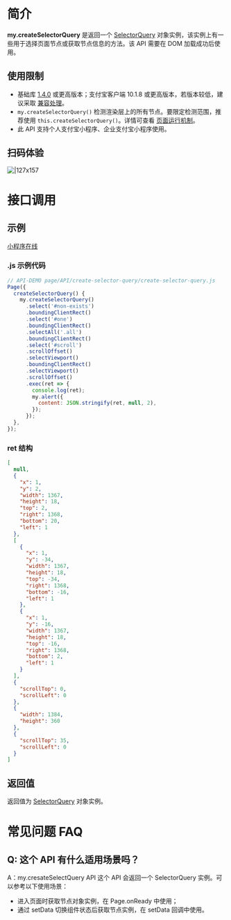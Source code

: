# 简介

**my.createSelectorQuery** 是返回一个 [SelectorQuery](https://opendocs.alipay.com/mini/api/pc8s51) 对象实例，该实例上有一些用于选择页面节点或获取节点信息的方法。该 API 需要在 DOM 加载成功后使用。

## 使用限制

- 基础库 [1.4.0](https://opendocs.alipay.com/mini/framework/lib) 或更高版本；支付宝客户端 10.1.8 或更高版本，若版本较低，建议采取 [兼容处理](https://opendocs.alipay.com/mini/framework/compatibility)。
- `my.createSelectorQuery()` 检测渲染层上的所有节点。要限定检测范围，推荐使用 `this.createSelectorQuery()`。详情可查看 [页面运行机制](https://opendocs.alipay.com/mini/framework/page-detail#Page.prototype.createSelectorQuery)。
- 此 API 支持个人支付宝小程序、企业支付宝小程序使用。

## 扫码体验

![|127x157](https://gw.alipayobjects.com/zos/skylark-tools/public/files/2acd429bacf285e962c28166b6c60b82.jpeg#align=left&display=inline&height=157&margin=%5Bobject%20Object%5D&originHeight=157&originWidth=127&status=done&style=none&width=127)

# 接口调用

## 示例

[小程序在线](https://opendocs.alipay.com/openbox/mini/opendocs/create-selector-query?view=preview&defaultPage=pages/index/index&defaultOpenedFiles=pages/index/index&theme=light)

### .js 示例代码

```javascript
// API-DEMO page/API/create-selector-query/create-selector-query.js
Page({
  createSelectorQuery() {
    my.createSelectorQuery()
      .select('#non-exists')
      .boundingClientRect()
      .select('#one')
      .boundingClientRect()
      .selectAll('.all')
      .boundingClientRect()
      .select('#scroll')
      .scrollOffset()
      .selectViewport()
      .boundingClientRect()
      .selectViewport()
      .scrollOffset()
      .exec(ret => {
        console.log(ret);
        my.alert({
          content: JSON.stringify(ret, null, 2),
        });
      });
  },
});
```

### ret 结构

```json
[
  null,
  {
    "x": 1,
    "y": 2,
    "width": 1367,
    "height": 18,
    "top": 2,
    "right": 1368,
    "bottom": 20,
    "left": 1
  },
  [
    {
      "x": 1,
      "y": -34,
      "width": 1367,
      "height": 18,
      "top": -34,
      "right": 1368,
      "bottom": -16,
      "left": 1
    },
    {
      "x": 1,
      "y": -16,
      "width": 1367,
      "height": 18,
      "top": -16,
      "right": 1368,
      "bottom": 2,
      "left": 1
    }
  ],
  {
    "scrollTop": 0,
    "scrollLeft": 0
  },
  {
    "width": 1384,
    "height": 360
  },
  {
    "scrollTop": 35,
    "scrollLeft": 0
  }
]
```

## 返回值

返回值为 [SelectorQuery](https://opendocs.alipay.com/mini/api/pc8s51) 对象实例。

# 常见问题 FAQ   

## Q: 这个 API 有什么适用场景吗？   

A：my.cresateSelectQuery API 这个 API 会返回一个 SelectorQuery 实例。可以参考以下使用场景：   
- 进入页面时获取节点对象实例，在 Page.onReady 中使用；   
- 通过 setData 切换组件状态后获取节点实例，在 setData 回调中使用。
